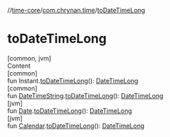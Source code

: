 //[time-core](../../index.md)/[com.chrynan.time](index.md)/[toDateTimeLong](to-date-time-long.md)



# toDateTimeLong  
[common, jvm]  
Content  
[common]  
fun Instant.[toDateTimeLong](to-date-time-long.md)(): [DateTimeLong](-date-time-long/index.md)  
[common]  
fun [DateTimeString](-date-time-string/index.md).[toDateTimeLong](to-date-time-long.md)(): [DateTimeLong](-date-time-long/index.md)  
[jvm]  
fun [Date](https://docs.oracle.com/javase/8/docs/api/java/util/Date.html).[toDateTimeLong](index.md#%5Bcom.chrynan.time%2F%2FtoDateTimeLong%2Fjava.util.Date%23%2FPointingToDeclaration%2F%5D%2FFunctions%2F-1506734136)(): [DateTimeLong](-date-time-long/index.md#%5Bcom.chrynan.time%2FDateTimeLong%2F%2F%2FPointingToDeclaration%2F%5D%2FExtensions%2F-1506734136)  
[jvm]  
fun [Calendar](https://docs.oracle.com/javase/8/docs/api/java/util/Calendar.html).[toDateTimeLong](index.md#%5Bcom.chrynan.time%2F%2FtoDateTimeLong%2Fjava.util.Calendar%23%2FPointingToDeclaration%2F%5D%2FFunctions%2F-1506734136)(): [DateTimeLong](-date-time-long/index.md#%5Bcom.chrynan.time%2FDateTimeLong%2F%2F%2FPointingToDeclaration%2F%5D%2FExtensions%2F-1506734136)  



